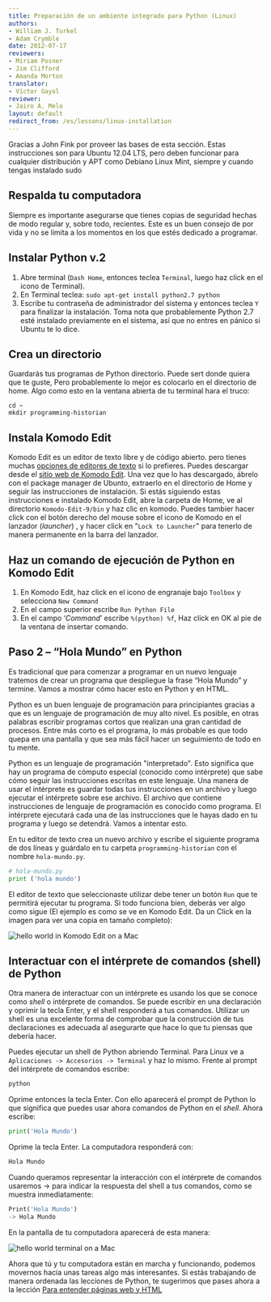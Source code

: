 ```yaml
---
title: Preparación de un ambiente integrado para Python (Linux)
authors:
- William J. Turkel
- Adam Crymble
date: 2012-07-17
reviewers:
- Miriam Posner
- Jim Clifford
- Amanda Morton
translator:
- Víctor Gayol
reviewer:
- Jairo A. Melo
layout: default
redirect_from: /es/lessons/linux-installation
---
```

</em>

Gracias a John Fink por proveer las bases de esta sección. Estas instrucciones son para Ubuntu 12.04 LTS, pero deben funcionar para cualquier distribución y APT como Debiano  Linux Mint, siempre y cuando tengas instalado sudo

## Respalda tu computadora

Siempre es importante asegurarse que tienes copias de seguridad hechas de modo regular y, sobre todo, recientes. Este es un buen consejo de por vida y no se limita a los momentos en los que estés dedicado a programar.

## Instalar Python v.2

1. Abre terminal (`Dash Home`, entonces teclea `Terminal`, luego haz click en el icono de Terminal). 
2. En Terminal teclea: `sudo apt-get install python2.7 python` 
3. Escribe tu contraseña de administrador del sistema y entonces teclea `Y`  para finalizar la instalación. Toma nota que probablemente Python 2.7 esté instalado previamente en el sistema, así que no entres en pánico si Ubuntu te lo dice.

## Crea un directorio

 Guardarás tus programas de Python directorio. Puede sert donde quiera que te guste, Pero probablemente lo mejor es colocarlo en el directorio de home. Algo como esto en la ventana abierta de tu terminal hara el truco:

```
cd ~
mkdir programming-historian
``` 

## Instala Komodo Edit

Komodo Edit es un editor de texto libre y de código abierto. pero tienes muchas [opciones de editores de texto] si lo prefieres.  Puedes descargar desde el [sitio web de Komodo Edit]. Una vez que lo has descargado, ábrelo con el package manager de Ubunto, extraerlo en el directorio de Home y seguir las instrucciones de instalación. Si estás siguiendo estas instrucciones e instalado Komodo Edit, abre la carpeta de Home, ve al directorio `Komodo-Edit-9/bin`  y haz clic en komodo.  Puedes tambier hacer click con el botón derecho del mouse sobre el icono de Komodo en el lanzador (*launcher*) , y hacer click en "`Lock to Launcher`" para tenerlo de manera permanente en la barra del lanzador. 

## Haz un comando de ejecución de Python en Komodo Edit

1. En Komodo Edit, haz click en el icono de engranaje bajo `Toolbox` y selecciona `New Command`  
2. En el campo superior escribe `Run Python File`
3. En el campo ‘*Command*’ escribe `%(python) %f`, Haz click en OK al pie de la ventana de insertar comando.

Paso 2 – “Hola Mundo” en Python
--------------------------------------------

Es tradicional que para comenzar a programar en un nuevo lenguaje tratemos de crear un programa que despliegue la frase “Hola Mundo” y termine. Vamos a mostrar cómo hacer esto en Python y en HTML.

Python es un buen lenguaje de programación para principiantes gracias a que es un lenguaje de programación de muy alto nivel. Es posible, en otras palabras escribir programas cortos que realizan una gran cantidad de procesos. Entre más corto es el programa, lo más probable es que todo quepa en una pantalla y que sea más fácil hacer un seguimiento de todo en tu mente.

Python es un lenguaje de programación "interpretado". Esto significa que hay un programa de cómputo especial (conocido como intérprete) que sabe cómo seguir las instrucciones escritas en este lenguaje. Una manera de usar el intérprete es guardar todas tus instrucciones en un archivo y luego ejecutar el intérprete sobre ese archivo. El archivo que contiene instrucciones de lenguaje de programación es conocido como programa.  El intérprete ejecutará cada una de las instrucciones que le hayas dado en tu programa y luego se detendrá. Vamos a intentar esto.

En tu editor de texto crea un nuevo archivo y escribe el siguiente programa de dos líneas y guárdalo en tu carpeta `programming-historian`  con el nombre `hola-mundo.py`.

```python
# hola-mundo.py
print ('hola mundo')
``` 

El editor de texto que seleccionaste utilizar debe tener un botón `Run`  que te permitirá ejecutar tu programa. Si todo funciona bien, deberás ver algo como sigue (El ejemplo es como se ve en Komodo Edit. Da un Click en la imagen para ver una copia en tamaño completo):

![hello world in Komodo Edit on a Mac][]

## Interactuar con el intérprete de comandos (shell) de Python

Otra manera de interactuar con un intérprete es usando los que se conoce como *shell* o intérprete de comandos. Se puede escribir en una declaración y oprimir la tecla Enter, y el shell responderá a tus comandos. Utilizar un shell es una excelente forma de comprobar que la construcción de tus declaraciones es adecuada al asegurarte que hace lo que tu piensas que debería hacer.

Puedes ejecutar un shell de Python abriendo Terminal. Para Linux ve a  `Aplicaciones -> Accesorios -> Terminal` y haz lo mismo. Frente al prompt del intérprete de comandos escribe:

```python
python
``` 

Oprime entonces la tecla Enter. Con ello aparecerá el prompt de Python lo que significa que puedes usar ahora comandos de Python en el *shell*. Ahora escribe:

```python
print('Hola Mundo')
``` 
Oprime la tecla Enter. La computadora responderá con:

```python
Hola Mundo
``` 

Cuando queramos representar la interacción con el intérprete de comandos usaremos -\> para indicar la respuesta del shell a tus comandos, como se muestra inmediatamente:

```python
Print('Hola Mundo')
-> Hola Mundo
``` 

En la pantalla de tu computadora aparecerá de esta manera:

![hello world terminal on a Mac][]


Ahora que tú y tu computadora están en marcha y funcionando, podemos movernos hacia unas tareas algo más interesantes. Si estás trabajando de manera ordenada las lecciones de Python, te sugerimos que pases ahora a la lección [Para entender páginas web y HTML]


[opciones de editores de texto]: https://wiki.python.org/moin/PythonEditors/
[sitio web de Komodo Edit]: http://komodoide.com/komodo-edit/"
[hello world in Komodo Edit on a Mac]: ../images/hello-world1.png
[hello world terminal on a Mac]: ../images/hello-world-terminal.png 
[Para entender páginas web y HTML]: http://es.programminghistorian.org/lecciones/ver-archivos-html

